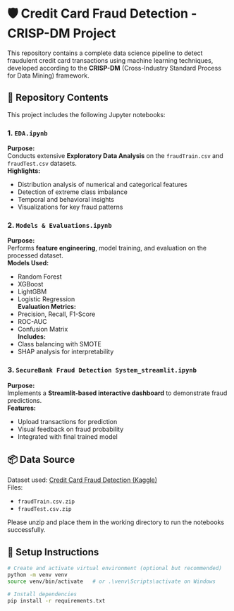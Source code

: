 # 🛡️ Credit Card Fraud Detection - CRISP-DM Project

This repository contains a complete data science pipeline to detect fraudulent credit card transactions using machine learning techniques, developed according to the **CRISP-DM** (Cross-Industry Standard Process for Data Mining) framework.

## 📁 Repository Contents

This project includes the following Jupyter notebooks:

### 1. `EDA.ipynb`
**Purpose:**  
Conducts extensive **Exploratory Data Analysis** on the `fraudTrain.csv` and `fraudTest.csv` datasets.  
**Highlights:**
- Distribution analysis of numerical and categorical features
- Detection of extreme class imbalance
- Temporal and behavioral insights
- Visualizations for key fraud patterns

### 2. `Models & Evaluations.ipynb`
**Purpose:**  
Performs **feature engineering**, model training, and evaluation on the processed dataset.  
**Models Used:**
- Random Forest
- XGBoost
- LightGBM
- Logistic Regression  
**Evaluation Metrics:**
- Precision, Recall, F1-Score
- ROC-AUC
- Confusion Matrix  
**Includes:**
- Class balancing with SMOTE
- SHAP analysis for interpretability

### 3. `SecureBank Fraud Detection System_streamlit.ipynb`
**Purpose:**  
Implements a **Streamlit-based interactive dashboard** to demonstrate fraud predictions.  
**Features:**
- Upload transactions for prediction
- Visual feedback on fraud probability
- Integrated with final trained model

## 📦 Data Source

Dataset used: [Credit Card Fraud Detection (Kaggle)](https://www.kaggle.com/datasets/kartik2112/fraud-detection)  
Files:  
- `fraudTrain.csv.zip`  
- `fraudTest.csv.zip`  

Please unzip and place them in the working directory to run the notebooks successfully.

## 🧪 Setup Instructions

```bash
# Create and activate virtual environment (optional but recommended)
python -m venv venv
source venv/bin/activate   # or .\venv\Scripts\activate on Windows

# Install dependencies
pip install -r requirements.txt
